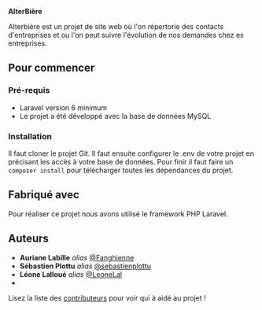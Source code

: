 **AlterBière**

Alterbière est un projet de site web où l'on répertorie des contacts d'entreprises et ou l'on peut suivre l'évolution de nos demandes chez es entreprises.

## Pour commencer
### Pré-requis

- Laravel version 6 minimum
- Le projet a été développé avec la base de données MySQL

### Installation
Il faut cloner le projet Git.
Il faut ensuite configurer le .env de votre projet en précisant les accès à votre base de données. 
Pour finir il faut faire un  ```composer install```  pour télécharger toutes les dépendances du projet.

## Fabriqué avec

Pour réaliser ce projet nous avons utilisé le framework PHP Laravel. 

## Auteurs


- **Auriane Labille**  _alias_  [@Fanghienne](https://github.com/Fanghienne)
- **Sébastien Plottu**  _alias_  [@sebastienplottu](https://github.com/sebastienplottu)
- **Léone Lalloué**  _alias_  [@LeoneLal](https://github.com/LeoneLal)
- 
Lisez la liste des  [contributeurs](https://github.com/LeoneLal/Projet_Laravel/graphs/contributors)  pour voir qui à aidé au projet !
